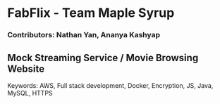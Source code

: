 # FabFlix - Team Maple Syrup
### Contributors: Nathan Yan, Ananya Kashyap

## Mock Streaming Service / Movie Browsing Website
Keywords: AWS, Full stack development, Docker, Encryption, JS, Java, MySQL, HTTPS
